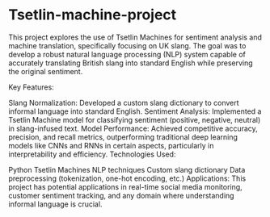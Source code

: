 # Tsetlin-machine-project
This project explores the use of Tsetlin Machines for sentiment analysis and machine translation, specifically focusing on UK slang. The goal was to develop a robust natural language processing (NLP) system capable of accurately translating British slang into standard English while preserving the original sentiment.

Key Features:

Slang Normalization: Developed a custom slang dictionary to convert informal language into standard English.
Sentiment Analysis: Implemented a Tsetlin Machine model for classifying sentiment (positive, negative, neutral) in slang-infused text.
Model Performance: Achieved competitive accuracy, precision, and recall metrics, outperforming traditional deep learning models like CNNs and RNNs in certain aspects, particularly in interpretability and efficiency.
Technologies Used:

Python
Tsetlin Machines
NLP techniques
Custom slang dictionary
Data preprocessing (tokenization, one-hot encoding, etc.)
Applications: This project has potential applications in real-time social media monitoring, customer sentiment tracking, and any domain where understanding informal language is crucial.
